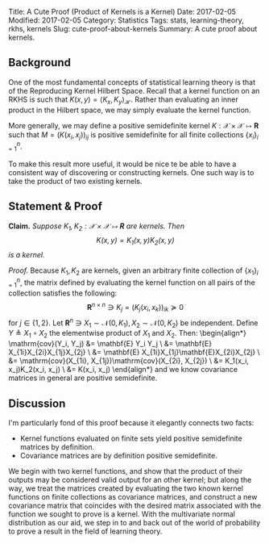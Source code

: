 Title: A Cute Proof (Product of Kernels is a Kernel)
Date: 2017-02-05
Modified: 2017-02-05
Category: Statistics
Tags: stats, learning-theory, rkhs, kernels
Slug: cute-proof-about-kernels 
Summary: A cute proof about kernels.

## Background
One of the most fundamental  concepts of statistical learning theory is that
of the Reproducing Kernel Hilbert Space.  Recall that a kernel function on an
RKHS is such that $K(x, y) = \langle K_x, K_y \rangle_\mathcal{H}$.  Rather
than evaluating an inner product in the Hilbert space, we may simply evaluate
the kernel function.

More generally, we may define a positive semidefinite kernel $K:\mathcal{X}
\times \mathcal{X} \mapsto \mathbf{R}$ such that
$M = \left(K(x_i, x_j)\right)_{ij}$ is positive semidefinite for all finite
collections $\{x_i\}_{i=1}^n$.

To make this result more useful, it would be nice te be able to have a
consistent way of discovering or constructing kernels.  One such way is to
take the product of two existing kernels.

## Statement & Proof
**Claim.** _Suppose $K_1, K_2: \mathcal{X}\times\mathcal{X} \mapsto \mathbf{R}$
are kernels.  Then
$$
K(x, y) = K_1(x, y) K_2(x, y)
$$
is a kernel._

_Proof._  Because $K_1, K_2$ are kernels, given an arbitrary finite collection
of $\{x_1\}_{i=1}^n$, the matrix defined by evaluating the kernel function on
all pairs of the collection satisfies the following:
$$
\mathbf{R}^{n\times n} \ni K_j = \left(K_j(x_i, x_k)\right)_{ik} \succeq 0
$$
for $j \in \{1, 2\}$.  Let $\mathbf{R}^n \ni X_1 \sim \mathcal{N}(0, K_1),
X_2 \sim \mathcal{N}(0, K_2)$ be independent.  Define $Y \triangleq X_1
\circ X_2$ the elementwise product of $X_1$ and $X_2$.  Then:
\begin{align*}
\mathrm{cov}(Y_i, Y_j) 
    &=  \mathbf{E} Y_i Y_j \\
    &=  \mathbf{E} X_{1i}X_{2i}X_{1j}X_{2j} \\
    &=  \mathbf{E} X_{1i}X_{1j}\mathbf{E}X_{2i}X_{2j} \\
    &=  \mathrm{cov}(X_{1i}, X_{1j})\mathrm{cov}(X_{2i}, X_{2j})  \\
    &=  K_1(x_i, x_j)K_2(x_i, x_j)      \\
    &=  K(x_i, x_j)
\end{align*}
and we know covariance matrices in general are positive semidefinite.

## Discussion
I'm particularly fond of this proof because it elegantly connects two facts:

*   Kernel functions evaluated on finite sets yield positive semidefinite
    matrices by definition.
*   Covariance matrices are by definition positive semidefinite.

We begin with two kernel functions, and show that the product of their outputs
may be considered valid output for an other kernel; but along the way, we treat
the matrices created by evaluating the two known kernel functions on finite
collections as covariance matrices, and construct a new covariance matrix that
coincides with the desired matrix associated with the function we sought to
prove is a kernel.  With the multivariate normal distribution as our aid, we
step in to and back out of the world of probability to prove a result in the
field of learning theory.
